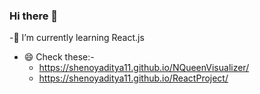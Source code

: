 ### Hi there 👋
-🔭 I’m currently learning React.js
- 😄 Check these:- 
  - https://shenoyaditya11.github.io/NQueenVisualizer/
  - https://shenoyaditya11.github.io/ReactProject/
<!--
**shenoyaditya11/shenoyaditya11** is a ✨ _special_ ✨ repository because its `README.md` (this file) appears on your GitHub profile.

Here are some ideas to get you started:

- 🔭 I’m currently working on ...
- 🌱 I’m currently learning ...
- 👯 I’m looking to collaborate on ...
- 🤔 I’m looking for help with ...
- 💬 Ask me about ...
- 📫 How to reach me: ...
- 😄 Pronouns: ...
- ⚡ Fun fact: ...
-->
